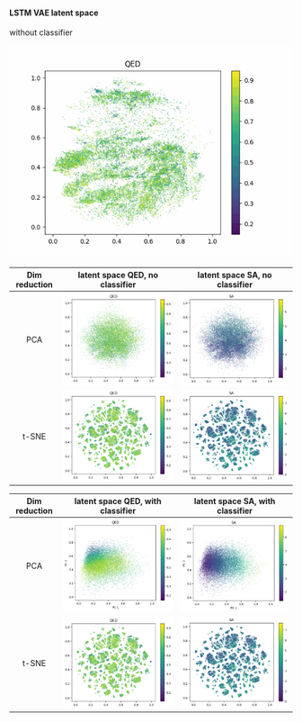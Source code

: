 #### LSTM VAE latent space

without classifier

![QED distribution in latent space during training, without classifier](qed_no_classifier.gif) 



 | Dim reduction | latent space QED, no classifier    | latent space SA, no classifier  
 :-----:|:-------------------------:|:-------------------------:
 | PCA |  ![](qed_no_classifier.png)  |  ![](sa_no_classifier.png) |
 | t-SNE |  ![](qed_no_classifier_tsne.png)  |  ![](sa_no_classifier_tsne.png) |




 | Dim reduction | latent space QED, with classifier    | latent space SA, with classifier  
 :-----:|:-------------------------:|:-------------------------:
 | PCA |  ![](qed_classifier.png)  |  ![](sa_classifier.png) |
 | t-SNE |  ![](qed_no_classifier_tsne.png)  |  ![](sa_no_classifier_tsne.png) |



